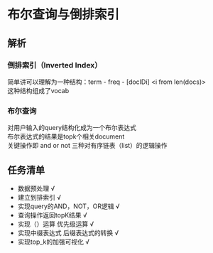 # 布尔查询与倒排索引

## 解析
### 倒排索引（Inverted Index）
简单讲可以理解为一种结构：term - freq - [docIDi] <i from len(docs)> <br>
这种结构组成了vocab

### 布尔查询
对用户输入的query结构化成为一个布尔表达式<br>
布尔表达式的结果是topk个相关document<br>
关键操作即 and or not 三种对有序链表（list）的逻辑操作


## 任务清单
- 数据预处理 √ 
- 建立到排索引 √ 
- 实现query的AND，NOT，OR逻辑 √ 
- 查询操作返回topK结果 √ 
- 实现（）运算 优先级运算 √ 
- 实现中缀表达式 后缀表达式的转换 √ 
- 实现top_k的加强可视化 √ 
